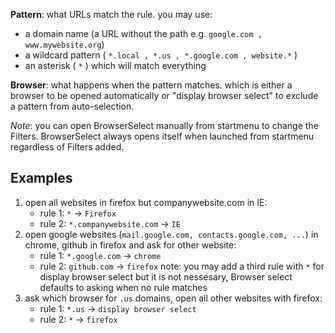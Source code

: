 **Pattern**: what URLs match the rule. you may use:
- a domain name (a URL without the path e.g. `google.com , www.mywebsite.org`)
- a wildcard pattern ( `*.local , *.us , *.google.com , website.*` )
- an asterisk ( `*` ) which will match everything

**Browser**: what happens when the pattern matches. which is either a browser to be opened automatically or "display browser select" to exclude a pattern from auto-selection.

*Note*: you can open BrowserSelect manually from startmenu to change the Filters. BrowserSelect always opens itself when launched from startmenu regardless of Filters added.


Examples
---

1. open all websites in firefox but companywebsite.com in IE:
    - rule 1: `*` -> `Firefox`
    - rule 2: `*.companywebsite.com` -> `IE`
2. open google websites (`mail.google.com, contacts.google.com, ...`) in chrome, github in firefox and ask for other website:
    - rule 1: `*.google.com` -> `chrome`
    - rule 2: `github.com` -> `firefox`
    note: you may add a third rule with `*` for display browser select but it is not nessesary, Browser select defaults to asking when no rule matches
3. ask which browser for `.us` domains, open all other websites with firefox:
    - rule 1: `*.us` -> `display browser select`
    - rule 2: `*` -> `firefox`